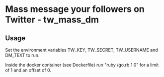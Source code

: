 # Mass message your followers on Twitter - tw_mass_dm

## Usage

Set the environment variables TW_KEY, TW_SECRET, TW_USERNAME and DM_TEXT to run.

Inside the docker container (see Dockerfile) run "ruby /go.rb 1 0" for a limit of 1 and an offset of 0.
